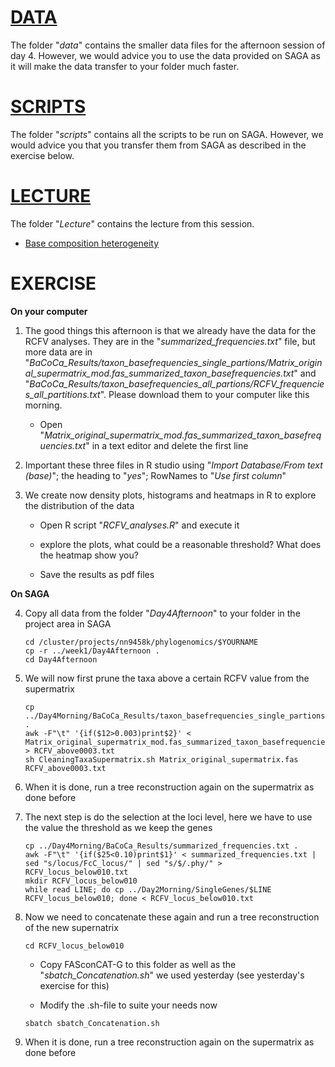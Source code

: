 # [DATA](data)
The folder "_data_" contains the smaller data files for the afternoon session of day 4. However, we would advice you to use the data provided on SAGA as it will make the data transfer to your folder much faster. 

# [SCRIPTS](scripts)
The folder "_scripts_" contains all the scripts to be run on SAGA. However, we would advice you that you transfer them from SAGA as described in the exercise below.

# [LECTURE](Lecture)
The folder "_Lecture_" contains the lecture from this session.
* [Base composition heterogeneity](https://github.com/ForBioPhylogenomics/tutorials/blob/main/week1_day4_afternoon/Lecture/Day4_02_BaseCompositionHeterogeneity.pdf)

# EXERCISE
**On your computer**

1. The good things this afternoon is that we already have the data for the RCFV analyses. They are in the "_summarized_frequencies.txt_" file, but more data are in "_BaCoCa_Results/taxon_basefrequencies_single_partions/Matrix_original_supermatrix_mod.fas_summarized_taxon_basefrequencies.txt_" and "_BaCoCa_Results/taxon_basefrequencies_all_partions/RCFV_frequencies_all_partitions.txt_". Please download them to your computer like this morning.
	
	* Open "_Matrix_original_supermatrix_mod.fas_summarized_taxon_basefrequencies.txt_" in a text editor and delete the first line
	
2. Important these three files in R studio using "_Import Database/From text (base)_"; the heading to "_yes_"; RowNames to "_Use first column_"

3. We create now density plots, histograms and heatmaps in R to explore the distribution of the data

	* Open R script "_RCFV_analyses.R_" and execute it
	
	* explore the plots, what could be a reasonable threshold? What does the heatmap show you?
	
	* Save the results as pdf files

**On SAGA**

4. Copy all data from the folder "_Day4Afternoon_" to your folder in the project area in SAGA
	
	```
	cd /cluster/projects/nn9458k/phylogenomics/$YOURNAME
	cp -r ../week1/Day4Afternoon .
	cd Day4Afternoon
	```
	
5. We will now first prune the taxa above a certain RCFV value from the supermatrix
	
	```
	cp ../Day4Morning/BaCoCa_Results/taxon_basefrequencies_single_partions/Matrix_original_supermatrix_mod.fas_summarized_taxon_basefrequencies.txt .
	awk -F"\t" '{if($12>0.003)print$2}' < Matrix_original_supermatrix_mod.fas_summarized_taxon_basefrequencies.txt > RCFV_above0003.txt
	sh CleaningTaxaSupermatrix.sh Matrix_original_supermatrix.fas RCFV_above0003.txt
	```
	
6. When it is done, run a tree reconstruction again on the supermatrix as done before

7. The next step is do the selection at the loci level, here we have to use the value the threshold as we keep the genes
	
	```
	cp ../Day4Morning/BaCoCa_Results/summarized_frequencies.txt .
	awk -F"\t" '{if($25<0.10)print$1}' < summarized_frequencies.txt | sed "s/locus/FcC_locus/" | sed "s/$/.phy/" > RCFV_locus_below010.txt
	mkdir RCFV_locus_below010
	while read LINE; do cp ../Day2Morning/SingleGenes/$LINE RCFV_locus_below010; done < RCFV_locus_below010.txt
	```
	
8. Now we need to concatenate these again and run a tree reconstruction of the new supernatrix
	
	```
	cd RCFV_locus_below010
	```
	
	* Copy FASconCAT-G to this folder as well as the "_sbatch_Concatenation.sh_" we used yesterday (see yesterday's exercise for this) 
	
	* Modify the .sh-file to suite your needs now
	
	```
	sbatch sbatch_Concatenation.sh
	```
	
9. When it is done, run a tree reconstruction again on the supermatrix as done before

